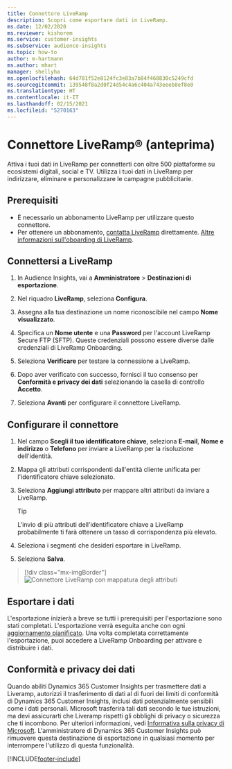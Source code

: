 ```yaml
---
title: Connettore LiveRamp
description: Scopri come esportare dati in LiveRamp.
ms.date: 12/02/2020
ms.reviewer: kishorem
ms.service: customer-insights
ms.subservice: audience-insights
ms.topic: how-to
author: m-hartmann
ms.author: mhart
manager: shellyha
ms.openlocfilehash: 64d781f52e8124fc3e83a7b84f468830c5249cfd
ms.sourcegitcommit: 139548f8a2d0f24d54c4a6c404a743eeeb8ef8e0
ms.translationtype: HT
ms.contentlocale: it-IT
ms.lasthandoff: 02/15/2021
ms.locfileid: "5270163"
---
```

# <a name="liverampreg-connector-preview"></a>Connettore LiveRamp&reg; (anteprima)

Attiva i tuoi dati in LiveRamp per connetterti con oltre 500 piattaforme su ecosistemi digitali, social e TV. Utilizza i tuoi dati in LiveRamp per indirizzare, eliminare e personalizzare le campagne pubblicitarie.

## <a name="prerequisites"></a>Prerequisiti

- È necessario un abbonamento LiveRamp per utilizzare questo connettore.
- Per ottenere un abbonamento, [contatta LiveRamp](https://liveramp.com/contact/) direttamente. [Altre informazioni sull'oboarding di LiveRamp](https://liveramp.com/our-platform/data-onboarding/).

## <a name="connect-to-liveramp"></a>Connettersi a LiveRamp

1. In Audience Insights, vai a **Amministratore** > **Destinazioni di esportazione**.

1. Nel riquadro **LiveRamp**, seleziona **Configura**.

1. Assegna alla tua destinazione un nome riconoscibile nel campo **Nome visualizzato**.

1. Specifica un **Nome utente** e una **Password** per l'account LiveRamp Secure FTP (SFTP).
Queste credenziali possono essere diverse dalle credenziali di LiveRamp Onboarding.

1. Seleziona **Verificare** per testare la connessione a LiveRamp.

1. Dopo aver verificato con successo, fornisci il tuo consenso per **Conformità e privacy dei dati** selezionando la casella di controllo **Accetto**.

1. Seleziona **Avanti** per configurare il connettore LiveRamp.

## <a name="configure-the-connector"></a>Configurare il connettore

1. Nel campo **Scegli il tuo identificatore chiave**, seleziona **E-mail**, **Nome e indirizzo** o **Telefono** per inviare a LiveRamp per la risoluzione dell'identità.

1. Mappa gli attributi corrispondenti dall'entità cliente unificata per l'identificatore chiave selezionato.

1. Seleziona **Aggiungi attributo** per mappare altri attributi da inviare a LiveRamp.

   > [!TIP]
   > L'invio di più attributi dell'identificatore chiave a LiveRamp probabilmente ti farà ottenere un tasso di corrispondenza più elevato.

1. Seleziona i segmenti che desideri esportare in LiveRamp.

1. Seleziona **Salva**.

> [!div class="mx-imgBorder"]
> ![Connettore LiveRamp con mappatura degli attributi](media/export-liveramp-segments.png "Connettore LiveRamp con mappatura degli attributi")

## <a name="export-the-data"></a>Esportare i dati

L'esportazione inizierà a breve se tutti i prerequisiti per l'esportazione sono stati completati. L'esportazione verrà eseguita anche con ogni [aggiornamento pianificato](system.md#schedule-tab).
Una volta completata correttamente l'esportazione, puoi accedere a LiveRamp Onboarding per attivare e distribuire i dati.

## <a name="data-privacy-and-compliance"></a>Conformità e privacy dei dati

Quando abiliti Dynamics 365 Customer Insights per trasmettere dati a Liveramp, autorizzi il trasferimento di dati al di fuori dei limiti di conformità di Dynamics 365 Customer Insights, inclusi dati potenzialmente sensibili come i dati personali. Microsoft trasferirà tali dati secondo le tue istruzioni, ma devi assicurarti che Liveramp rispetti gli obblighi di privacy o sicurezza che ti incombono. Per ulteriori informazioni, vedi [Informativa sulla privacy di Microsoft](https://go.microsoft.com/fwlink/?linkid=396732).
L'amministratore di Dynamics 365 Customer Insights può rimuovere questa destinazione di esportazione in qualsiasi momento per interrompere l'utilizzo di questa funzionalità.

[!INCLUDE[footer-include](../includes/footer-banner.md)]
